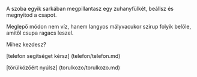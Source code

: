 A szoba egyik sarkában megpillantasz egy zuhanyfülkét, beállsz és megnyitod a csapot.

Meglepő módon nem víz, hanem langyos mályvacukor szirup folyik belőle, amitől csupa ragacs leszel.

Mihez kezdesz?

[telefon segítséget kérsz] (telefon/telefon.md)

[törülközőért nyúlsz] (torulkozo/torulkozo.md)